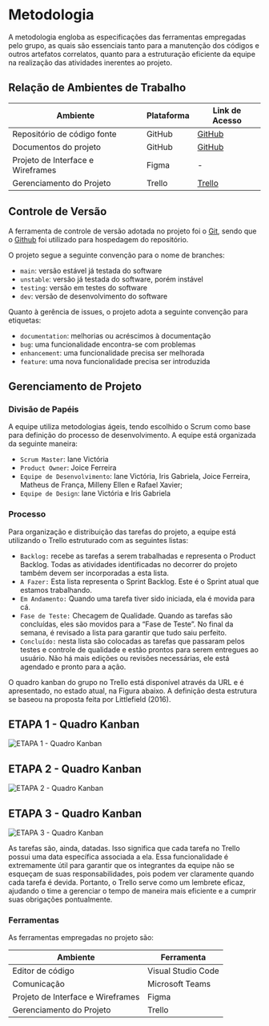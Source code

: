 
# Metodologia

A metodologia engloba as especificações das ferramentas empregadas pelo grupo, as quais são essenciais tanto para a manutenção dos códigos e outros artefatos correlatos, quanto para a estruturação eficiente da equipe na realização das atividades inerentes ao projeto.

## Relação de Ambientes de Trabalho

| Ambiente | Plataforma | Link de Acesso |
--------- | ---------- |  -------------  |
| Repositório de código fonte | GitHub | [GitHub](https://github.com/ICEI-PUC-Minas-PMV-ADS/Dose-Certa) |
| Documentos do projeto | GitHub | [GitHub](https://github.com/ICEI-PUC-Minas-PMV-ADS/Dose-Certa#documenta%C3%A7%C3%A3o) |
| Projeto de Interface e  Wireframes  | Figma | - |
| Gerenciamento do Projeto | Trello | [Trello](https://trello.com/b/odMO0Rna/eixo-4) |

## Controle de Versão

A ferramenta de controle de versão adotada no projeto foi o
[Git](https://git-scm.com/), sendo que o [Github](https://github.com)
foi utilizado para hospedagem do repositório.

O projeto segue a seguinte convenção para o nome de branches:

- `main`: versão estável já testada do software
- `unstable`: versão já testada do software, porém instável
- `testing`: versão em testes do software
- `dev`: versão de desenvolvimento do software

Quanto à gerência de issues, o projeto adota a seguinte convenção para
etiquetas:

- `documentation`: melhorias ou acréscimos à documentação
- `bug`: uma funcionalidade encontra-se com problemas
- `enhancement`: uma funcionalidade precisa ser melhorada
- `feature`: uma nova funcionalidade precisa ser introduzida

## Gerenciamento de Projeto

### Divisão de Papéis

A equipe utiliza metodologias ágeis, tendo escolhido o Scrum como base para definição do processo de desenvolvimento. A equipe está organizada da seguinte maneira: 

- `Scrum Master`: Iane Victória
- `Product Owner`: Joice Ferreira
- `Equipe de Desenvolvimento`: Iane Victória, Iris Gabriela, Joice Ferreira, Matheus de França, Milleny Ellen e Rafael Xavier;
- `Equipe de Design`: Iane Victória e Iris Gabriela 

### Processo

Para organização e distribuição das tarefas do projeto, a equipe está utilizando o Trello estruturado com as seguintes listas:

- `Backlog:` recebe as tarefas a serem trabalhadas e representa o Product Backlog. Todas as atividades identificadas no decorrer do projeto também devem ser incorporadas a esta lista.
- `A Fazer:` Esta lista representa o Sprint Backlog. Este é o Sprint atual que estamos trabalhando.
- `Em Andamento:` Quando uma tarefa tiver sido iniciada, ela é movida para cá.
- `Fase de Teste:` Checagem de Qualidade. Quando as tarefas são concluídas, eles são movidos para a “Fase de Teste”. No final da semana, é revisado a lista para garantir que tudo saiu perfeito.
- `Concluído:` nesta lista são colocadas as tarefas que passaram pelos testes e controle de qualidade e estão prontos para serem entregues ao usuário. Não há mais edições ou revisões necessárias, ele está agendado e pronto para a ação.

O quadro kanban do grupo no Trello está disponível através da URL e é apresentado, no estado atual, na Figura abaixo. A definição desta estrutura se baseou na proposta feita por Littlefield (2016).

## ETAPA 1 - Quadro Kanban
![ETAPA 1 - Quadro Kanban](https://github.com/ICEI-PUC-Minas-PMV-ADS/Dose-Certa/assets/83494301/e8a36ec4-51ae-44d9-af30-e4661a8da3f8)

## ETAPA 2 - Quadro Kanban
![ETAPA 2 - Quadro Kanban](https://github.com/ICEI-PUC-Minas-PMV-ADS/Dose-Certa/assets/83494301/658fc8f0-0b9e-4937-a650-b39cd807d776)


## ETAPA 3 - Quadro Kanban
![ETAPA 3 - Quadro Kanban](https://github.com/ICEI-PUC-Minas-PMV-ADS/Dose-Certa/assets/83494301/5debaf2a-8ca9-47e9-85ef-24fd77d237ea)

As tarefas são, ainda, datadas. Isso significa que cada tarefa no Trello possui uma data específica associada a ela. Essa funcionalidade é extremamente útil para garantir que os integrantes da equipe não se esqueçam de suas responsabilidades, pois podem ver claramente quando cada tarefa é devida. Portanto, o Trello serve como um lembrete eficaz, ajudando o time a gerenciar o tempo de maneira mais eficiente e a cumprir suas obrigações pontualmente.

### Ferramentas

As ferramentas empregadas no projeto são:

| Ambiente | Ferramenta | 
--------- | ---------- | 
| Editor de código | Visual Studio Code | 
| Comunicação | Microsoft Teams | 
| Projeto de Interface e  Wireframes  | Figma |
| Gerenciamento do Projeto | Trello | 

